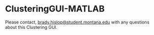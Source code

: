 # ClusteringGUI-MATLAB

Please contact, brady.hislop@student.montana.edu with any questions about this Clustering GUI. 


